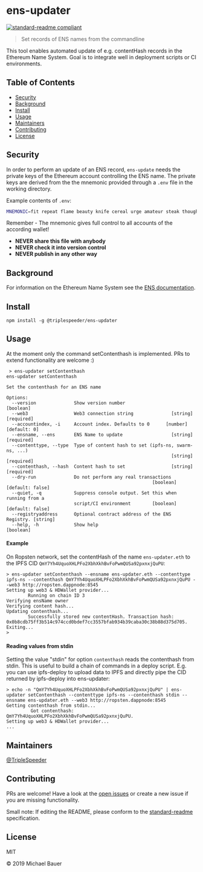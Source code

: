 # ens-updater

[![standard-readme compliant](https://img.shields.io/badge/standard--readme-OK-green.svg?style=flat-square)](https://github.com/RichardLitt/standard-readme)

> Set records of ENS names from the commandline

This tool enables automated update of e.g. contentHash records in the Ethereum Name System. 
Goal is to integrate well in deployment scripts or CI environments. 


## Table of Contents

- [Security](#security)
- [Background](#background)
- [Install](#install)
- [Usage](#usage)
- [Maintainers](#maintainers)
- [Contributing](#contributing)
- [License](#license)

## Security
In order to perform an update of an ENS record, `ens-update` needs the private keys of the
Ethereum account controlling the ENS name. The private keys are derived from the the mnemonic
provided through a `.env` file in the working directory. 

Example contents of `.env`:
```bash
MNEMONIC=fit repeat flame beauty knife cereal urge amateur steak thought denial negative
```
Remember - The mnemonic gives full control to all accounts of the according wallet!

- **NEVER share this file with anybody**
- **NEVER check it into version control**
- **NEVER publish in any other way**

## Background
For information on the Ethereum Name System see the [ENS documentation](https://docs.ens.domains/).

## Install

```
npm install -g @triplespeeder/ens-updater
```

## Usage
At the moment only the command setContenthash is implemented. PRs to extend functionality are welcome :)
```
 > ens-updater setContenthash
ens-updater setContenthash

Set the contenthash for an ENS name

Options:
  --version              Show version number                           [boolean]
  --web3                 Web3 connection string              [string] [required]
  --accountindex, -i     Account index. Defaults to 0      [number] [default: 0]
  --ensname, --ens       ENS Name to update                  [string] [required]
  --contenttype, --type  Type of content hash to set (ipfs-ns, swarm-ns, ...)
                                                             [string] [required]
  --contenthash, --hash  Content hash to set                 [string] [required]
  --dry-run              Do not perform any real transactions
                                                      [boolean] [default: false]
  --quiet, -q            Suppress console output. Set this when running from a
                         script/CI environment        [boolean] [default: false]
  --registryaddress      Optional contract address of the ENS Registry. [string]
  --help, -h             Show help                                     [boolean]
```

#### Example
On Ropsten network, set the contentHash of the name `ens-updater.eth` to the IPFS CID `QmY7Yh4UquoXHLPFo2XbhXkhBvFoPwmQUSa92pxnxjQuPU`:
```shell script
> ens-updater setContenthash --ensname ens-updater.eth --contenttype ipfs-ns --contenthash QmY7Yh4UquoXHLPFo2XbhXkhBvFoPwmQUSa92pxnxjQuPU --web3 http://ropsten.dappnode:8545
Setting up web3 & HDWallet provider...
        Running on chain ID 3
Verifying ensName owner
Verifying content hash...
Updating contenthash...
        Successfully stored new contentHash. Transaction hash: 0x0b8cdb75ff3b514c974ccd0bdef7cc3557bfab934b39caba30c38b88d375d705.
Exiting...
> 
```

#### Reading values from stdin
Setting the value "stdin" for option `contenthash` reads the contenthash from stdin. This is useful
to build a chain of commands in a deploy script. E.g. you can use ipfs-deploy to upload data to IPFS
and directly pipe the CID returned by ipfs-deploy into ens-updater:

```shell script
> echo -n "QmY7Yh4UquoXHLPFo2XbhXkhBvFoPwmQUSa92pxnxjQuPU" | ens-updater setContenthash --contenttype ipfs-ns --contenthash stdin --ensname ens-updater.eth --web3 http://ropsten.dappnode:8545
Getting contenthash from stdin...
         Got contenthash: QmY7Yh4UquoXHLPFo2XbhXkhBvFoPwmQUSa92pxnxjQuPU.
Setting up web3 & HDWallet provider...
...
```

## Maintainers

[@TripleSpeeder](https://github.com/TripleSpeeder)

## Contributing

PRs are welcome! Have a look at the [open issues](https://github.com/TripleSpeeder/ens-updater/issues) or create a new 
issue if you are missing functionality.

Small note: If editing the README, please conform to the [standard-readme](https://github.com/RichardLitt/standard-readme) specification.

## License

MIT 

© 2019 Michael Bauer
